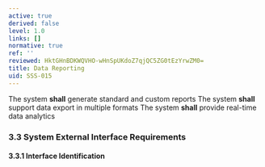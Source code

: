 ```yaml
---
active: true
derived: false
level: 1.0
links: []
normative: true
ref: ''
reviewed: HktGHnBDKWQVHO-wHnSpUKdoZ7qjQC5ZG0tEzYrwZM0=
title: Data Reporting
uid: SSS-015
---
```


The system **shall** generate standard and custom reports
The system **shall** support data export in multiple formats
The system **shall** provide real-time data analytics

### 3.3 System External Interface Requirements

#### 3.3.1 Interface Identification